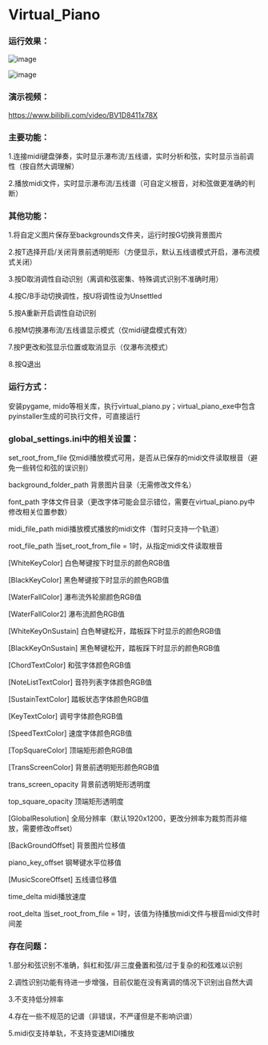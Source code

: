 # Virtual_Piano

### 运行效果：

![image](https://allall02.baidupcs.com/file/9eb793c74t012f5f1ff131bc5d4e2993?bkt=en-864c1d195a8f2f410f9e4e7217bf1fc6898001a65a53b1129d38f4d8980cbc03ee657eaf9ee9d1cac10acec76f8d7145107f0a2c9937991d8b754bb9b3f88d3c&fid=1101884420624-250528-107551101168156&time=1665663769&sign=FDTAXUbGERLQlBHSKfWqi-DCb740ccc5511e5e8fedcff06b081203-wQWVRf%2B%2BKYlFZD%2BPxd%2FueYj6GFw%3D&to=80&size=3998481&sta_dx=3998481&sta_cs=0&sta_ft=png&sta_ct=0&sta_mt=0&fm2=MH%2CBaoding%2CAnywhere%2C%2C%E6%B9%96%E5%8D%97%2Cce&ctime=1665663691&mtime=1665663757&resv0=-1&resv1=0&resv2=rlim&resv3=5&resv4=3998481&vuk=1101884420624&iv=0&htype=&randtype=&tkbind_id=0&newver=1&newfm=1&secfm=1&flow_ver=3&pkey=en-712729d32e193c956ef65d59aa9039b6977b5878f02da2e17d73ed0fe4736c5149f3860a57965686d13abe47eec7af3009857a121aaf4cf3305a5e1275657320&sl=76480590&expires=8h&rt=pr&r=609019146&vbdid=3967370585&fin=%E6%97%A0%E6%A0%87%E9%A2%98.png&fn=%E6%97%A0%E6%A0%87%E9%A2%98.png&rtype=1&dp-logid=8935492386314281162&dp-callid=0.1&hps=1&tsl=80&csl=80&fsl=-1&csign=J1qOztoibsBdWI46lrNlO7X29BE%3D&so=0&ut=6&uter=4&serv=0&uc=2519269499&ti=05df9239daa40647a2c93b754ba4ef849dfdc87620d43ce1305a5e1275657320&hflag=30&from_type=1&adg=c_53a798ee008f696fab273f47c25f65d1&reqlabel=250528_f_0d379c25691f1db02fd2dff786ffd19a_-1_e575750a3c4aa01749b9e79faa454520&by=themis)

![image](2.png)

### 演示视频：

https://www.bilibili.com/video/BV1D8411x78X

### 主要功能：

1.连接midi键盘弹奏，实时显示瀑布流/五线谱，实时分析和弦，实时显示当前调性（按自然大调理解）

2.播放midi文件，实时显示瀑布流/五线谱（可自定义根音，对和弦做更准确的判断）

### 其他功能：

1.将自定义图片保存至backgrounds文件夹，运行时按G切换背景图片

2.按T选择开启/关闭背景前透明矩形（方便显示，默认五线谱模式开启，瀑布流模式关闭）

3.按D取消调性自动识别（离调和弦密集、特殊调式识别不准确时用）

4.按C/B手动切换调性，按U将调性设为Unsettled

5.按A重新开启调性自动识别

6.按M切换瀑布流/五线谱显示模式（仅midi键盘模式有效）

7.按P更改和弦显示位置或取消显示（仅瀑布流模式）

8.按Q退出

### 运行方式：

安装pygame, mido等相关库，执行virtual_piano.py；virtual_piano_exe中包含pyinstaller生成的可执行文件，可直接运行

### global_settings.ini中的相关设置：

set_root_from_file      仅midi播放模式可用，是否从已保存的midi文件读取根音（避免一些转位和弦的误识别）

background_folder_path  背景图片目录（无需修改文件名）

font_path               字体文件目录（更改字体可能会显示错位，需要在virtual_piano.py中修改相关位置参数）

midi_file_path          midi播放模式播放的midi文件（暂时只支持一个轨道）

root_file_path          当set_root_from_file = 1时，从指定midi文件读取根音

[WhiteKeyColor]         白色琴键按下时显示的颜色RGB值

[BlackKeyColor]         黑色琴键按下时显示的颜色RGB值

[WaterFallColor]        瀑布流外轮廓颜色RGB值

[WaterFallColor2]       瀑布流颜色RGB值

[WhiteKeyOnSustain]     白色琴键松开，踏板踩下时显示的颜色RGB值

[BlackKeyOnSustain]     黑色琴键松开，踏板踩下时显示的颜色RGB值

[ChordTextColor]        和弦字体颜色RGB值

[NoteListTextColor]     音符列表字体颜色RGB值

[SustainTextColor]      踏板状态字体颜色RGB值

[KeyTextColor]          调号字体颜色RGB值

[SpeedTextColor]        速度字体颜色RGB值

[TopSquareColor]        顶端矩形颜色RGB值

[TransScreenColor]      背景前透明矩形颜色RGB值

trans_screen_opacity    背景前透明矩形透明度

top_square_opacity      顶端矩形透明度

[GlobalResolution]      全局分辨率（默认1920x1200，更改分辨率为裁剪而非缩放，需要修改offset）

[BackGroundOffset]      背景图片位移值

piano_key_offset        钢琴键水平位移值

[MusicScoreOffset]      五线谱位移值

time_delta              midi播放速度

root_delta              当set_root_from_file = 1时，该值为待播放midi文件与根音midi文件时间差

### 存在问题：

1.部分和弦识别不准确，斜杠和弦/非三度叠置和弦/过于复杂的和弦难以识别

2.调性识别功能有待进一步增强，目前仅能在没有离调的情况下识别出自然大调

3.不支持低分辨率

4.存在一些不规范的记谱（非错误，不严谨但是不影响识谱）

5.midi仅支持单轨，不支持变速MIDI播放
